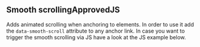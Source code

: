 <h2>Smooth scrolling<span class="status approved">Approved</span><span class="status js">JS</span></h2>

Adds animated scrolling when anchoring to elements. In order to use it add the `data-smooth-scroll` attribute to any anchor link.
In case you want to trigger the smooth scrolling via JS have a look at the JS example below.
